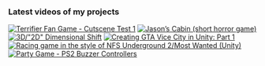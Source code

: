 ### Latest videos of my projects

<!-- BEGIN YOUTUBE-CARDS -->
[![Terrifier Fan Game - Cutscene Test 1](https://ytcards.demolab.com/?id=WlfuJNrEl5I&title=Terrifier+Fan+Game+-+Cutscene+Test+1&lang=en&timestamp=1733029050&background_color=%230d1117&title_color=%23ffffff&stats_color=%23dedede&max_title_lines=1&width=250&border_radius=5 "Terrifier Fan Game - Cutscene Test 1")](https://www.youtube.com/watch?v=WlfuJNrEl5I)
[![Jason’s Cabin (short horror game)](https://ytcards.demolab.com/?id=tQ59s39sfno&title=Jason%E2%80%99s+Cabin+%28short+horror+game%29&lang=en&timestamp=1730822634&background_color=%230d1117&title_color=%23ffffff&stats_color=%23dedede&max_title_lines=1&width=250&border_radius=5 "Jason’s Cabin (short horror game)")](https://www.youtube.com/watch?v=tQ59s39sfno)
[![3D/"2D" Dimensional Shift](https://ytcards.demolab.com/?id=5VwVbcnnawE&title=3D%2F%222D%22+Dimensional+Shift&lang=en&timestamp=1724110701&background_color=%230d1117&title_color=%23ffffff&stats_color=%23dedede&max_title_lines=1&width=250&border_radius=5 "3D/\"2D\" Dimensional Shift")](https://www.youtube.com/watch?v=5VwVbcnnawE)
[![Creating GTA Vice City in Unity: Part 1](https://ytcards.demolab.com/?id=t9aGh_f_HhE&title=Creating+GTA+Vice+City+in+Unity%3A+Part+1&lang=en&timestamp=1721077733&background_color=%230d1117&title_color=%23ffffff&stats_color=%23dedede&max_title_lines=1&width=250&border_radius=5 "Creating GTA Vice City in Unity: Part 1")](https://www.youtube.com/watch?v=t9aGh_f_HhE)
[![Racing game in the style of NFS Underground 2/Most Wanted (Unity)](https://ytcards.demolab.com/?id=MJLoxzGsPcI&title=Racing+game+in+the+style+of+NFS+Underground+2%2FMost+Wanted+%28Unity%29&lang=en&timestamp=1719610190&background_color=%230d1117&title_color=%23ffffff&stats_color=%23dedede&max_title_lines=1&width=250&border_radius=5 "Racing game in the style of NFS Underground 2/Most Wanted (Unity)")](https://www.youtube.com/watch?v=MJLoxzGsPcI)
[![Party Game - PS2 Buzzer Controllers](https://ytcards.demolab.com/?id=4X5Dsq9QtKw&title=Party+Game+-+PS2+Buzzer+Controllers&lang=en&timestamp=1719608806&background_color=%230d1117&title_color=%23ffffff&stats_color=%23dedede&max_title_lines=1&width=250&border_radius=5 "Party Game - PS2 Buzzer Controllers")](https://www.youtube.com/watch?v=4X5Dsq9QtKw)
<!-- END YOUTUBE-CARDS -->
